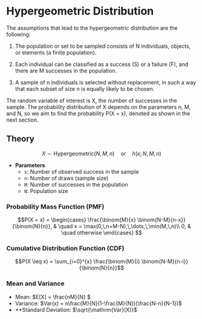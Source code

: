# Hypergeometric Distribution

The assumptions that lead to the hypergeometric distribution are the following:

1. The population or set to be sampled consists of N individuals, objects, or elements (a finite population).

2. Each individual can be classified as a success (S) or a failure (F), and there are M successes in the population.

3. A sample of n individuals is selected without replacement, in such a way that each subset of size n is equally likely to be chosen.

The random variable of interest is X, the number of successes in the sample.
The probability distribution of X depends on the parameters n, M, and N, so we aim to find the probability P(X = x), denoted as shown in the next section.

## Theory

$$X \sim \mathrm{Hypergeometric}(N, M, n)\quad\text{or}\quad h(x; N,M,n)$$

- **Parameters**  
  - `x`: Number of observed success in the sample
  - `n`: Number of draws (sample size)
  - `M`: Number of successes in the population
  - `N`: Population size

### Probability Mass Function (PMF)

$$P(X = x) =
    \begin{cases}
     \frac{\binom{M}{x} \binom{N-M}{n-x}}{\binom{N}{n}}, & \quad x = \max(0,\,n+M-N),\,\dots,\,\min(M,\,n)\\
     0, & \quad otherwise
    \end{cases}
$$


### Cumulative Distribution Function (CDF)

$$P(X \leq x) = \sum_{i=0}^{x} \frac{\binom{M}{i} \binom{N-M}{n-i}}{\binom{N}{n}}$$


### Mean and Variance

- Mean: $E[X] = \frac{nM}{N} $ 
- Variance: $Var(x) = n\frac{M}{N}(1-\frac{M}{N})(\frac{N-n}{N-1})$
- **Standard Deviation: $\sqrt{\mathrm{Var}(X)}$
